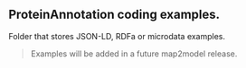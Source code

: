## ProteinAnnotation coding examples. 
Folder that stores JSON-LD, RDFa or microdata examples.
>Examples will be added in a future map2model release.
